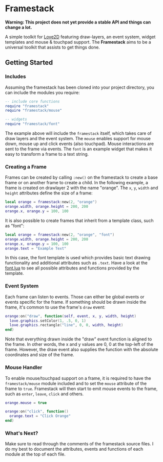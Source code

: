 # Framestack

**Warning: This project does not yet provide a stable API and things can change a lot.**

A simple toolkit for [Love2D](love2d.org/) featuring draw-layers, an event system, widget templates and mouse & touchpad support.
The **Framestack** aims to be a universal toolkit that assists to get things done.

## Getting Started

### Includes

Assuming the framestack has been cloned into your project directory, you can include the modules you require:

```lua
-- include core functions
require "framestack"
require "framestack/mouse"

-- widgets
require "framestack/font"
```

The example above will include the `framestack` itself, which takes care of draw layers and the event system. The `mouse` enables support for mouse down, mouse up and click events (also touchpad). Mouse interactions are sent to the frame via events. The `font` is an example widget that makes it easy to transform a frame to a text string.

### Creating a Frame

Frames can be created by calling `:new()` on the framestack to create a base frame or on another frame to create a child.
In the following example, a frame is created on drawlayer 2 with the name "orange". The `x`, `y`, `width` and `height` attributes define the size of a frame:

```lua
local orange = framestack:new(2, "orange")
orange.width, orange.height = 200, 200
orange.x, orange.y = 100, 100
```

It is also possible to create frames that inherit from a template class, such as "font":

```lua
local orange = framestack:new(2, "orange", "font")
orange.width, orange.height = 200, 200
orange.x, orange.y = 100, 100
orange.text = "Example Text"
```

In this case, the font template is used which provides basic text drawing functionality and additional attributes such as `.text`. Have a look at the [font.lua](font.lua) to see all possible attributes and functions provided by the template.

### Event System

Each frame can listen to events. Those can either be global events or events specific for the frame. If something should be drawn inside the frame, it's common to use the frame's `draw` event:

```lua
orange:on("draw", function(self, event, x, y, width, height)
  love.graphics.setColor(1, .5, 0, 1)
  love.graphics.rectangle("line", 0, 0, width, height)
end)
```

Note that everything drawn inside the "draw" event function is aligned to the frame. In other words, the x and y values are 0, 0 at the top-left of the frame. However, the draw event also supplies the function with the absolute coordinates and size of the frame.


### Mouse Handler

To enable mouse/touchpad support on a frame, it is required to have the `framestack/mouse` module included and to set the `mouse` attribute of the frame to `true`. Framestack will then start to emit mouse events to the frame, such as `enter`, `leave`, `click` and others.

```lua
orange.mouse = true

orange:on("click", function()
  orange.text = "Click Orange"
end)
```

### What's Next?

Make sure to read through the comments of the framestack source files. I do my best to document the attributes, events and functions of each module at the top of each file.
